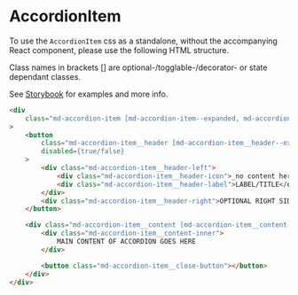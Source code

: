 # AccordionItem

To use the `AccordionItem` css as a standalone, without the accompanying React component, please use the following HTML structure.

Class names in brackets [] are optional-/togglable-/decorator- or state dependant classes.

See [Storybook](https://miljodir.github.io/md-components) for examples and more info.

```html
<div
    class="md-accordion-item [md-accordion-item--expanded, md-accordion-item--secondary, md-accordion-item--disabled]"
>
    <button
        class="md-accordion-item__header [md-accordion-item__header--expanded]"
        disabled={true/false}
    >
        <div class="md-accordion-item__header-left">
            <div class="md-accordion-item__header-icon">_no content here, this is container for expand/collapse icon, controlled by the css_</div>
            <div class="md-accordion-item__header-label">LABEL/TITLE</div>
        </div>
        <div class="md-accordion-item__header-right">OPTIONAL RIGHT SIDE CONTENT IN HEADER</div>
    </button>

    <div class="md-accordion-item__content [md-accordion-item__content--expanded]">
        <div class="md-accordion-item__content-inner">
            MAIN CONTENT OF ACCORDION GOES HERE
        </div>

        <button class="md-accordion-item__close-button"></button>
    </div>
</div>
```
